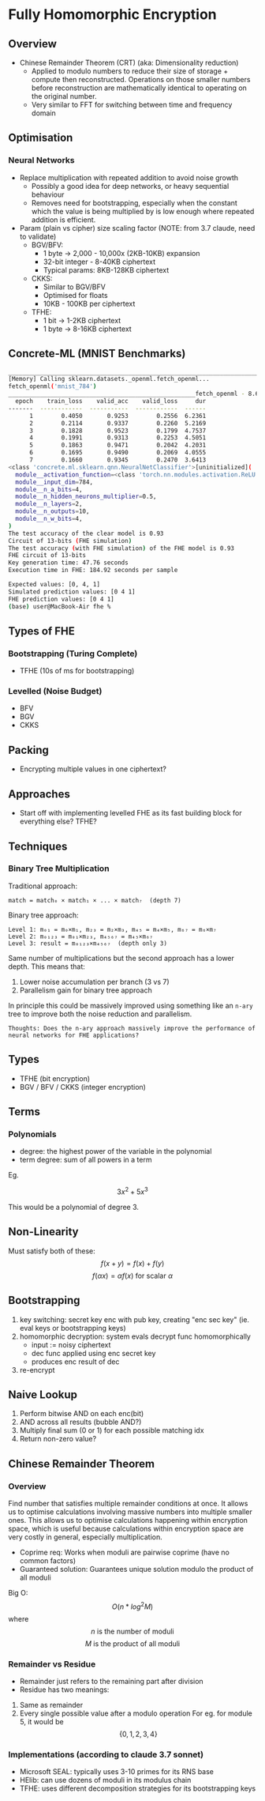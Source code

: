 # Fully Homomorphic Encryption

## Overview

- Chinese Remainder Theorem (CRT) (aka: Dimensionality reduction)
  - Applied to modulo numbers to reduce their size of storage + compute
    then reconstructed. Operations on those smaller numbers before
    reconstruction are mathematically identical to operating on the original
    number.
  - Very similar to FFT for switching between time and frequency domain

## Optimisation

### Neural Networks

- Replace multiplication with repeated addition to avoid noise growth
  - Possibly a good idea for deep networks, or heavy sequential behaviour
  - Removes need for bootstrapping, especially when the constant which the
    value is being multiplied by is low enough where repeated addition is
    efficient.
- Param (plain vs cipher) size scaling factor (NOTE: from 3.7 claude, need to validate)
  - BGV/BFV:
    - 1 byte -> 2,000 - 10,000x (2KB-10KB) expansion
    - 32-bit integer - 8-40KB ciphertext
    - Typical params: 8KB-128KB ciphertext
  - CKKS:
    - Similar to BGV/BFV
    - Optimised for floats
    - 10KB - 100KB per ciphertext
  - TFHE:
    - 1 bit -> 1-2KB ciphertext
    - 1 byte -> 8-16KB ciphertext

## Concrete-ML (MNIST Benchmarks)

```bash
________________________________________________________________________________
[Memory] Calling sklearn.datasets._openml.fetch_openml...
fetch_openml('mnist_784')
_____________________________________________________fetch_openml - 8.6s, 0.1min
  epoch    train_loss    valid_acc    valid_loss     dur
-------  ------------  -----------  ------------  ------
      1        0.4050       0.9253        0.2556  6.2361
      2        0.2114       0.9337        0.2260  5.2169
      3        0.1828       0.9523        0.1799  4.7537
      4        0.1991       0.9313        0.2253  4.5051
      5        0.1863       0.9471        0.2042  4.2031
      6        0.1695       0.9490        0.2069  4.0555
      7        0.1660       0.9345        0.2470  3.6413
<class 'concrete.ml.sklearn.qnn.NeuralNetClassifier'>[uninitialized](
  module__activation_function=<class 'torch.nn.modules.activation.ReLU'>,
  module__input_dim=784,
  module__n_a_bits=4,
  module__n_hidden_neurons_multiplier=0.5,
  module__n_layers=2,
  module__n_outputs=10,
  module__n_w_bits=4,
)
The test accuracy of the clear model is 0.93
Circuit of 13-bits (FHE simulation)
The test accuracy (with FHE simulation) of the FHE model is 0.93
FHE circuit of 13-bits
Key generation time: 47.76 seconds
Execution time in FHE: 184.92 seconds per sample

Expected values: [0, 4, 1]
Simulated prediction values: [0 4 1]
FHE prediction values: [0 4 1]
(base) user@MacBook-Air fhe % 
```

## Types of FHE

### Bootstrapping (Turing Complete)

- TFHE (10s of ms for bootstrapping)

### Levelled (Noise Budget)

<!-- What is the typical mutiplicative depth here? -->
- BFV
- BGV
- CKKS

## Packing

- Encrypting multiple values in one ciphertext?

## Approaches

- Start off with implementing levelled FHE as its fast building
  block for everything else? TFHE?

## Techniques

### Binary Tree Multiplication

Traditional approach:

```
match = match₀ × match₁ × ... × match₇  (depth 7)
```

Binary tree approach:
```
Level 1: m₀₁ = m₀×m₁, m₂₃ = m₂×m₃, m₄₅ = m₄×m₅, m₆₇ = m₆×m₇
Level 2: m₀₁₂₃ = m₀₁×m₂₃, m₄₅₆₇ = m₄₅×m₆₇
Level 3: result = m₀₁₂₃×m₄₅₆₇  (depth only 3)
```

Same number of multiplications but the second approach has a lower depth.
This means that:
1) Lower noise accumulation per branch (3 vs 7)
2) Parallelism gain for binary tree approach

In principle this could be massively improved using something like an
`n-ary` tree to improve both the noise reduction and parallelism.

```
Thoughts: Does the n-ary approach massively improve the performance of
neural networks for FHE applications?
```

## Types

- TFHE (bit encryption)
- BGV / BFV / CKKS (integer encryption)

## Terms

### Polynomials

- degree: the highest power of the variable in the polynomial
- term degree: sum of all powers in a term

Eg.

$$ 3x^2 + 5x^3 $$

This would be a polynomial of degree 3.

## Non-Linearity

Must satisfy both of these:
$$ f(x + y) = f(x) + f(y) $$
$$ f(\alpha x) = \alpha f(x) \text{ for scalar } \alpha $$

## Bootstrapping

1. key switching: secret key enc with pub key, creating "enc sec key"
   (ie. eval keys or bootstrapping keys)
2. homomorphic decryption: system evals decrypt func homomorphically
   - input := noisy ciphertext
   - dec func applied using enc secret key
   - produces enc result of dec
3. re-encrypt

## Naive Lookup

1. Perform bitwise AND on each enc(bit)
2. AND across all results (bubble AND?)
3. Multiply final sum (0 or 1) for each possible matching idx
4. Return non-zero value?

## Chinese Remainder Theorem

### Overview

Find number that satisfies multiple remainder conditions at once.
It allows us to optimise calculations involving massive numbers
into multiple smaller ones.
This allows us to optimise calculations happening within
encryption space, which is useful because calculations within
encryption space are very costly in general, especially
multiplication.

- Coprime req: Works when moduli are pairwise coprime (have no common factors)
- Guaranteed solution: Guarantees unique solution modulo the product of all moduli

Big O:
$$ O(n * log^2 M) $$
where
$$ n \text{ is the number of moduli} $$
$$ M \text{ is the product of all moduli} $$

### Remainder vs Residue

- Remainder just refers to the remaining part after division
- Residue has two meanings:
1) Same as remainder
2) Every single possible value after a modulo operation
For eg. for module 5, it would be
$$ \{ 0, 1, 2, 3, 4 \} $$

### Implementations (according to claude 3.7 sonnet)

- Microsoft SEAL: typically uses 3-10 primes for its RNS base
- HElib: can use dozens of moduli in its modulus chain
- TFHE: uses different decomposition strategies for its bootstrapping keys